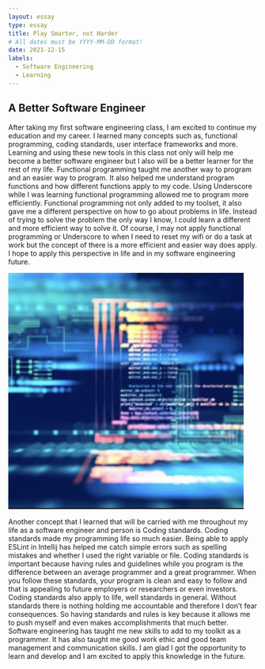 ```yaml
---
layout: essay
type: essay
title: Play Smarter, not Harder
# All dates must be YYYY-MM-DD format!
date: 2021-12-15
labels:
  - Software Engineering
  - Learning
---
```


## A Better Software Engineer

After taking my first software engineering class, I am excited to continue my education and my career. I learned many concepts such as, functional programming, coding standards, user interface frameworks and more. Learning and using these new tools in this class not only will help me become a better software engineer but I also will be a better learner for the rest of my life. 
Functional programming taught me another way to program and an easier way to program. It also helped me understand program functions and how different functions apply to my code. Using Underscore while I was learning functional programming allowed me to program more efficiently. Functional programming not only added to my toolset, it also gave me a different perspective on how to go about problems in life. Instead of trying to solve the problem the only way I know, I could learn a different and more efficient way to solve it. 
Of course, I may not apply functional programming or Underscore to when I need to reset my wifi or do a task at work but the concept of there is a more efficient and easier way does apply. I hope to apply this perspective in life and in my software engineering future.

<img class="ui small left circular floated image" src="../images/programming.png">

Another concept that I learned that will be carried with me throughout my life as a software engineer and person is Coding standards. Coding standards made my programming life so much easier. Being able to apply ESLint in Intellij has helped me catch simple errors such as spelling mistakes and whether I used the right variable or file. 
Coding standards is important because having rules and guidelines while you program is the difference between an average programmer and a great programmer. When you follow these standards, your program is clean and easy to follow and that is appealing to future employers or researchers or even investors. Coding standards also apply to life, well standards in general. Without standards there is nothing holding me accountable and therefore I don’t fear consequences. 
So having standards and rules is key because it allows me to push myself and even makes accomplishments that much better. Software engineering has taught me new skills to add to my toolkit as a programmer. It has also taught me good work ethic and good team management and communication skills. I am glad I got the opportunity to learn and develop and I am excited to apply this knowledge in the future.
